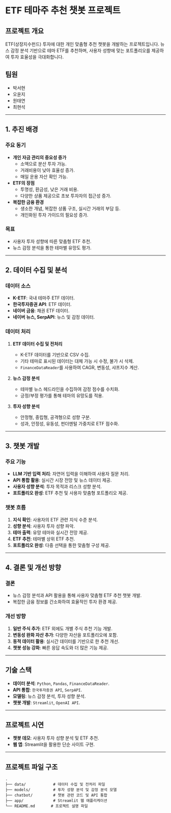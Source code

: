 # ETF 테마주 추천 챗봇 프로젝트

## 프로젝트 개요
ETF(상장지수펀드) 투자에 대한 개인 맞춤형 추천 챗봇을 개발하는 프로젝트입니다. 뉴스 감정 분석 기반으로 테마 ETF를 추천하며, 사용자 성향에 맞는 포트폴리오를 제공하여 투자 효율성을 극대화합니다.

## 팀원
- 박서현
- 오윤지
- 원태연
- 최현석

---

## 1. 추진 배경

### 주요 동기
- **개인 자금 관리의 중요성 증가**
  - 소액으로 분산 투자 가능.
  - 거래비용이 낮아 효율성 증가.
  - 매일 운용 자산 확인 가능.
- **ETF의 장점**
  - 투명성, 환금성, 낮은 거래 비용.
  - 다양한 상품 제공으로 초보 투자자의 접근성 증가.
- **복잡한 금융 환경**
  - 생소한 개념, 복잡한 상품 구조, 실시간 거래의 부담 등.
  - 개인화된 투자 가이드의 필요성 증가.

### 목표
- 사용자 투자 성향에 따른 맞춤형 ETF 추천.
- 뉴스 감정 분석을 통한 테마별 유망도 평가.

---

## 2. 데이터 수집 및 분석

### 데이터 소스
- **K-ETF**: 국내 테마주 ETF 데이터.
- **한국투자증권 API**: ETF 데이터.
- **네이버 금융**: 채권 ETF 데이터.
- **네이버 뉴스, SerpAPI**: 뉴스 및 감정 데이터.

### 데이터 처리
1. **ETF 데이터 수집 및 전처리**
   - K-ETF 데이터를 기반으로 CSV 수집.
   - 기타 테마로 표시된 데이터는 대체 가능 시 수정, 불가 시 삭제.
   - `FinanceDataReader`를 사용하여 CAGR, 변동성, 샤프지수 계산.

2. **뉴스 감정 분석**
   - 테마별 뉴스 헤드라인을 수집하여 감정 점수를 수치화.
   - 긍정/부정 평가를 통해 테마의 유망도를 적용.

3. **투자 성향 분석**
   - 안정형, 중립형, 공격형으로 성향 구분.
   - 성과, 안정성, 유동성, 펀더멘털 가중치로 ETF 점수화.

---

## 3. 챗봇 개발

### 주요 기능
- **LLM 기반 입력 처리**: 자연어 입력을 이해하여 사용자 질문 처리.
- **API 통합 활용**: 실시간 시장 전망 및 뉴스 데이터 제공.
- **사용자 성향 분석**: 투자 목적과 리스크 성향 분석.
- **포트폴리오 완성**: ETF 추천 및 사용자 맞춤형 포트폴리오 제공.

### 챗봇 흐름
1. **지식 확인**: 사용자의 ETF 관련 지식 수준 분석.
2. **성향 분석**: 사용자 투자 성향 파악.
3. **테마 출력**: 유망 테마와 실시간 전망 제공.
4. **ETF 추천**: 테마별 상위 ETF 추천.
5. **포트폴리오 완성**: 다중 선택을 통한 맞춤형 구성 제공.

---

## 4. 결론 및 개선 방향

### 결론
- 뉴스 감정 분석과 API 활용을 통해 사용자 맞춤형 ETF 추천 챗봇 개발.
- 복잡한 금융 정보를 간소화하여 효율적인 투자 환경 제공.

### 개선 방향
1. **일반 주식 추가**: ETF 외에도 개별 주식 추천 기능 개발.
2. **변동성 완화 자산 추가**: 다양한 자산을 포트폴리오에 포함.
3. **동적 데이터 활용**: 실시간 데이터를 기반으로 한 추천 개선.
4. **챗봇 성능 강화**: 빠른 응답 속도와 더 많은 기능 제공.

---

## 기술 스택
- **데이터 분석**: `Python`, `Pandas`, `FinanceDataReader`.
- **API 통합**: `한국투자증권 API`, `SerpAPI`.
- **모델링**: 뉴스 감정 분석, 투자 성향 분석.
- **챗봇 개발**: `Streamlit`, `OpenAI API`.

---

## 프로젝트 시연
- **챗봇 데모**: 사용자 투자 성향 분석 및 ETF 추천.
- **웹 앱**: Streamlit을 활용한 단순 사이트 구현.

---

## 프로젝트 파일 구조
```plaintext
.
├── data/            # 데이터 수집 및 전처리 파일
├── models/          # 투자 성향 분석 및 감정 분석 모델
├── chatbot/         # 챗봇 관련 코드 및 API 통합
├── app/             # Streamlit 웹 애플리케이션
└── README.md       # 프로젝트 설명 파일
```

